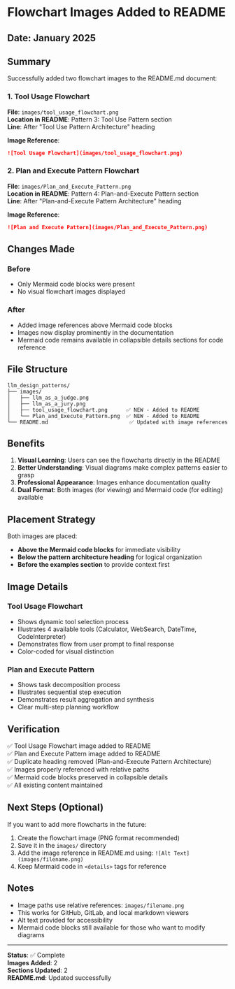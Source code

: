 # Flowchart Images Added to README

## Date: January 2025

## Summary

Successfully added two flowchart images to the README.md document:

### 1. Tool Usage Flowchart
**File**: `images/tool_usage_flowchart.png`  
**Location in README**: Pattern 3: Tool Use Pattern section  
**Line**: After "Tool Use Pattern Architecture" heading

**Image Reference**:
```markdown
![Tool Usage Flowchart](images/tool_usage_flowchart.png)
```

### 2. Plan and Execute Pattern Flowchart
**File**: `images/Plan_and_Execute_Pattern.png`  
**Location in README**: Pattern 4: Plan-and-Execute Pattern section  
**Line**: After "Plan-and-Execute Pattern Architecture" heading

**Image Reference**:
```markdown
![Plan and Execute Pattern](images/Plan_and_Execute_Pattern.png)
```

## Changes Made

### Before
- Only Mermaid code blocks were present
- No visual flowchart images displayed

### After
- Added image references above Mermaid code blocks
- Images now display prominently in the documentation
- Mermaid code remains available in collapsible details sections for code reference

## File Structure

```
llm_design_patterns/
├── images/
│   ├── llm_as_a_judge.png
│   ├── llm_as_a_jury.png
│   ├── tool_usage_flowchart.png      ✅ NEW - Added to README
│   └── Plan_and_Execute_Pattern.png  ✅ NEW - Added to README
└── README.md                          ✅ Updated with image references
```

## Benefits

1. **Visual Learning**: Users can see the flowcharts directly in the README
2. **Better Understanding**: Visual diagrams make complex patterns easier to grasp
3. **Professional Appearance**: Images enhance documentation quality
4. **Dual Format**: Both images (for viewing) and Mermaid code (for editing) available

## Placement Strategy

Both images are placed:
- **Above the Mermaid code blocks** for immediate visibility
- **Below the pattern architecture heading** for logical organization
- **Before the examples section** to provide context first

## Image Details

### Tool Usage Flowchart
- Shows dynamic tool selection process
- Illustrates 4 available tools (Calculator, WebSearch, DateTime, CodeInterpreter)
- Demonstrates flow from user prompt to final response
- Color-coded for visual distinction

### Plan and Execute Pattern
- Shows task decomposition process
- Illustrates sequential step execution
- Demonstrates result aggregation and synthesis
- Clear multi-step planning workflow

## Verification

✅ Tool Usage Flowchart image added to README  
✅ Plan and Execute Pattern image added to README  
✅ Duplicate heading removed (Plan-and-Execute Pattern Architecture)  
✅ Images properly referenced with relative paths  
✅ Mermaid code blocks preserved in collapsible details  
✅ All existing content maintained

## Next Steps (Optional)

If you want to add more flowcharts in the future:
1. Create the flowchart image (PNG format recommended)
2. Save it in the `images/` directory
3. Add the image reference in README.md using: `![Alt Text](images/filename.png)`
4. Keep Mermaid code in `<details>` tags for reference

## Notes

- Image paths use relative references: `images/filename.png`
- This works for GitHub, GitLab, and local markdown viewers
- Alt text provided for accessibility
- Mermaid code blocks still available for those who want to modify diagrams

---

**Status**: ✅ Complete  
**Images Added**: 2  
**Sections Updated**: 2  
**README.md**: Updated successfully
